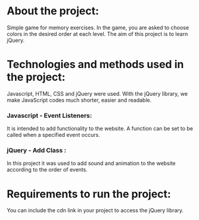 # About the project:
Simple game for memory exercises.
In the game, you are asked to choose colors in the desired order at each level.
The aim of this project is to learn jQuery.

# Technologies and methods used in the project:
Javascript, HTML, CSS and jQuery were used.
With the jQuery library, we make JavaScript codes much shorter, easier and readable.
### Javascript - Event Listeners:
It is intended to add functionality to the website. A function can be set to be called when a specified event occurs.
### jQuery - Add Class :
In this project it was used to add sound and animation to the website according to the order of events.

# Requirements to run the project:
You can include the cdn link in your project to access the jQuery library.
 